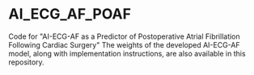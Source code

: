 # AI_ECG_AF_POAF
Code for "AI-ECG-AF as a Predictor of Postoperative Atrial Fibrillation Following Cardiac Surgery"
The weights of the developed AI-ECG-AF model, along with implementation instructions, are also available in this repository.
